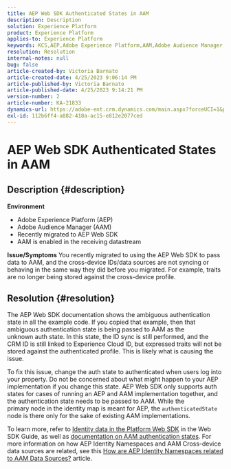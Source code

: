```yaml
---
title: AEP Web SDK Authenticated States in AAM
description: Description
solution: Experience Platform
product: Experience Platform
applies-to: Experience Platform
keywords: KCS,AEP,Adobe Experience Platform,AAM,Adobe Audience Manager,authenticated state,identity map,Web SDK,Troubleshooting
resolution: Resolution
internal-notes: null
bug: false
article-created-by: Victoria Barnato
article-created-date: 4/25/2023 9:06:14 PM
article-published-by: Victoria Barnato
article-published-date: 4/25/2023 9:14:21 PM
version-number: 2
article-number: KA-21833
dynamics-url: https://adobe-ent.crm.dynamics.com/main.aspx?forceUCI=1&pagetype=entityrecord&etn=knowledgearticle&id=9f2c9901-ade3-ed11-a7c7-6045bd0063aa
exl-id: 112b6ff4-a882-418a-ac15-e812e2077ced
---
```

# AEP Web SDK Authenticated States in AAM

## Description {#description}

<b>Environment</b>
- Adobe Experience Platform (AEP)
- Adobe Audience Manager (AAM)
- Recently migrated to AEP Web SDK
- AAM is enabled in the receiving datastream

<b>Issue/Symptoms</b>
You recently migrated to using the AEP Web SDK to pass data to AAM, and the cross-device IDs/data sources are not syncing or behaving in the same way they did before you migrated. For example, traits are no longer being stored against the cross-device profile.


## Resolution {#resolution}


The AEP Web SDK documentation shows the ambiguous authentication state in all the example code. If you copied that example, then that ambiguous authentication state is being passed to AAM as the unknown auth state. In this state, the ID sync is still performed, and the CRM ID is still linked to Experience Cloud ID, but expressed traits will not be stored against the authenticated profile. This is likely what is causing the issue.

To fix this issue, change the auth state to authenticated when users log into your property. Do not be concerned about what might happen to your AEP implementation if you change this state. AEP Web SDK only supports auth states for cases of running an AEP and AAM implementation together, and the authentication state needs to be passed to AAM. While the primary node in the identity map is meant for AEP, the `authenticatedState` node is there only for the sake of existing AAM implementations.

To learn more, refer to [Identity data in the Platform Web SDK](https://experienceleague.adobe.com/docs/experience-platform/edge/identity/overview.html) in the Web SDK Guide, as well as [documentation on AAM authentication states](https://experienceleague.adobe.com/docs/id-service/using/reference/authenticated-state.html?lang=en). For more information on how AEP Identity Namespaces and AAM Cross-device data sources are related, see this [How are AEP Identity Namespaces related to AAM Data Sources?](https://experienceleague.adobe.com/docs/experience-cloud-kcs/kbarticles/KA-21305.html) article.
